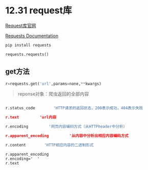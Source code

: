 12.31 request库
=======

[Request库官网](http://www.python-requests.org)

[Requests Documentation](https://requests.readthedocs.io/_/downloads/en/master/pdf/)

```python
pip install requests

requests.requests()
```

get方法
---
```python
r=requests.get('url',params=none,**kwargs)
```

>reponse对象：爬虫返回的全部内容
  
  ```python
  
  r.status_code        'HTTP请求的返回状态，200表示成功，404表示失败
  
  r.text         'url内容
  
  r.encoding         '网页内容编码方式（从HTTPheader中分析）
  
  r.apparent_encoding         '从内容中分析出相应内容编码方式
  
  r.content        'HTTP相应内容的二进制形式
  ```
  
  ```
  r.apparent_encoding
  r.encoding='  '
  r.text
 ```
